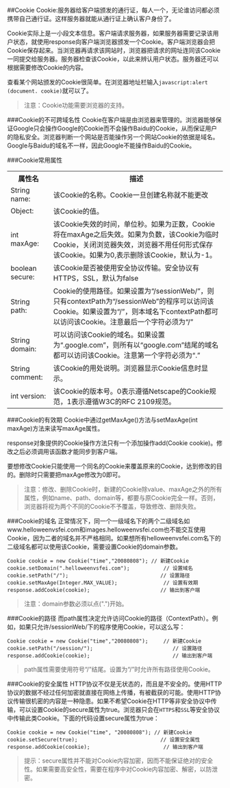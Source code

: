 ##Cookie
Cookie:服务器给客户端颁发的通行证，每人一个，无论谁访问都必须携带自己通行证。这样服务器就能从通行证上确认客户身份了。

Cookie实际上是一小段文本信息。客户端请求服务器，如果服务器需要记录该用户状态，就使用response向客户端浏览器颁发一个Cookie。客户端浏览器会把Cookie保存起来。当浏览器再请求该网站时，浏览器把请求的网址连同该Cookie一同提交给服务器。服务器检查该Cookie，以此来辨认用户状态。服务器还可以根据需要修改Cookie的内容。

查看某个网站颁发的Cookie很简单。在浏览器地址栏输入`javascript:alert (document. cookie)`就可以了。

>注意：Cookie功能需要浏览器的支持。

###Cookie的不可跨域名性
Cookie在客户端是由浏览器来管理的。浏览器能够保证Google只会操作Google的Cookie而不会操作Baidu的Cookie，从而保证用户的隐私安全。浏览器判断一个网站是否能操作另一个网站Cookie的依据是域名。Google与Baidu的域名不一样，因此Google不能操作Baidu的Cookie。

###Cookie常用属性
<table border="0.5">
    <tr>
        <th>属性名</th>
        <th>描述</th>
    </tr>
    <tr><td>String name:</td><td>该Cookie的名称。Cookie一旦创建名称就不能更改</td></tr>
    <tr><td>Object:</td><td>该Cookie的值。</td></tr>
    <tr><td>int maxAge:</td><td>该Cookie失效的时间，单位秒。如果为正数，Cookie将在maxAge之后失效。如果为负数，该Cookie为临时Cookie，关闭浏览器失效，浏览器不用任何形式保存该Cookie。如果为0,表示删除该Cookie，默认为-1。</td></tr>
    <tr><td>boolean secure:</td><td>该Cookie是否被使用安全协议传输。安全协议有HTTPS，SSL，默认为false </td></tr>
    <tr><td>String path:</td><td>Cookie的使用路径。如果设置为“/sessionWeb/”，则只有contextPath为“/sessionWeb”的程序可以访问该Cookie。如果设置为“/”，则本域名下contextPath都可以访问该Cookie。注意最后一个字符必须为“/”</td></tr>
    <tr><td>String domain:</td><td>可以访问该Cookie的域名。如果设置为“.google.com”，则所有以“google.com”结尾的域名都可以访问该Cookie。注意第一个字符必须为“.”</td></tr>
    <tr><td>String comment:</td><td>该Cookie的用处说明。浏览器显示Cookie信息时显示。</td></tr>
    <tr><td>int version:</td><td>该Cookie的版本号。0表示遵循Netscape的Cookie规范，1表示遵循W3C的RFC 2109规范。</td></tr>
</table>

###Cookie的有效期
Cookie中通过getMaxAge()方法与setMaxAge(int maxAge)方法来读写maxAge属性。

response对象提供的Cookie操作方法只有一个添加操作add(Cookie cookie)。修改之后必须调用该函数才能同步到客户端。

要想修改Cookie只能使用一个同名的Cookie来覆盖原来的Cookie，达到修改的目的。删除时只需要把maxAge修改为0即可。

>注意：修改、删除Cookie时，新建的Cookie除value、maxAge之外的所有属性，例如name、path、domain等，都要与原Cookie完全一样。否则，浏览器将视为两个不同的Cookie不予覆盖，导致修改、删除失败。

###Cookie的域名
正常情况下，同一个一级域名下的两个二级域名如www.helloweenvsfei.com和images.helloweenvsfei.com也不能交互使用Cookie，因为二者的域名并不严格相同。如果想所有helloweenvsfei.com名下的二级域名都可以使用该Cookie，需要设置Cookie的domain参数。

```
Cookie cookie = new Cookie("time","20080808"); // 新建Cookie
cookie.setDomain(".helloweenvsfei.com");           // 设置域名
cookie.setPath("/");                              // 设置路径
cookie.setMaxAge(Integer.MAX_VALUE);               // 设置有效期
response.addCookie(cookie);                       // 输出到客户端
```

>注意：domain参数必须以点(".")开始。

###Cookie的路径
而path属性决定允许访问Cookie的路径（ContextPath）。例如，如果只允许/sessionWeb/下的程序使用Cookie，可以这么写：

```
Cookie cookie = new Cookie("time","20080808");     // 新建Cookie
cookie.setPath("/session/");                          // 设置路径
response.addCookie(cookie);                           // 输出到客户端
```

>path属性需要使用符号“/”结尾。设置为“/”时允许所有路径使用Cookie。

###Cookie的安全属性
HTTP协议不仅是无状态的，而且是不安全的。使用HTTP协议的数据不经过任何加密就直接在网络上传播，有被截获的可能。使用HTTP协议传输很机密的内容是一种隐患。如果不希望Cookie在HTTP等非安全协议中传输，可以设置Cookie的secure属性为true。浏览器只会在`HTTPS`和`SSL`等安全协议中传输此类Cookie。下面的代码设置secure属性为true：

```
Cookie cookie = new Cookie("time", "20080808"); // 新建Cookie
cookie.setSecure(true);                           // 设置安全属性
response.addCookie(cookie);                        // 输出到客户端
```

>提示：secure属性并不能对Cookie内容加密，因而不能保证绝对的安全性。如果需要高安全性，需要在程序中对Cookie内容加密、解密，以防泄密。